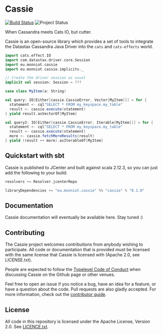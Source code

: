 # Cassie

[![Build Status](https://travis-ci.org/fmonniot/cassie.svg?branch=master)](https://travis-ci.org/fmonniot/cassie)
![Project Status](https://img.shields.io/badge/project%20status-experimental-yellowgreen.svg)

When Cassandra meets Cats IO, but cutter.

Cassie is an open-source library which provides a set of tools
to integrate the Datastax Cassandra Java Driver into
the `cats` and `cats-effects` world.

```scala
import cats.effect.IO
import com.datastax.driver.core.Session
import eu.monniot.cassie
import eu.monniot.cassie.implicits._

// Create the driver session as usual
implicit val session: Session = ???

case class MyItem(a: String)

val query: IO[Either[cassie.CassieError, Vector[MyItem]]] = for {
  statement <- cql"SELECT * FROM my_keyspace.my_table"
  result <- cassie.execute(statement)
} yield result.asVectorOf[MyItem]

val query2: IO[Either[cassie.CassieError, Iterable[MyItem]]] = for {
  statement <- cql"SELECT * FROM my_keyspace.my_table"
  result <- cassie.execute(statement)
  more <- cassie.fetchMoreResults(result)
} yield (result ++ more).asIterableOf[MyItem]
```

## Quickstart with sbt

Cassie is published to JCenter and built against scala 2.12.3,
 so you can just add the following to your build:

```scala
resolvers += Resolver.jcenterRepo

libraryDependencies += "eu.monniot.cassie" %% "cassie" % "0.1.0"
```

## Documentation

Cassie documentation will eventually be available here. Stay tuned :)

## Contributing

The Cassie project welcomes contributions from anybody wishing to
participate.  All code or documentation that is provided must be
licensed with the same license that Cassie is licensed with (Apache
2.0, see LICENSE.txt).

People are expected to follow the
[Typelevel Code of Conduct](https://typelevel.org/conduct.html) when
discussing Cassie on the Github page or other venues.

Feel free to open an issue if you notice a bug, have an idea for a
feature, or have a question about the code. Pull requests are also
gladly accepted. For more information, check out the
[contributor guide](CONTRIBUTING.md).

## License

All code in this repository is licensed under the Apache License,
Version 2.0.  See [LICENCE.txt](LICENSE.txt).
